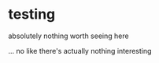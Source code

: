 testing
=======

absolutely nothing worth seeing here

... no like there's actually nothing interesting
